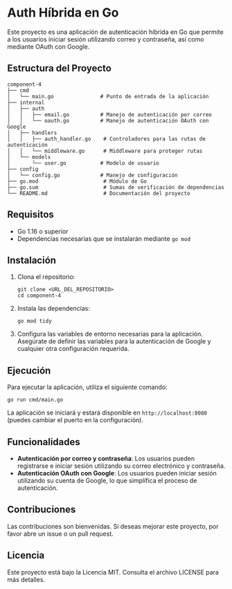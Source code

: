 # Auth Híbrida en Go

Este proyecto es una aplicación de autenticación híbrida en Go que permite a los usuarios iniciar sesión utilizando correo y contraseña, así como mediante OAuth con Google. 

## Estructura del Proyecto

```
component-4
├── cmd
│   └── main.go               # Punto de entrada de la aplicación
├── internal
│   ├── auth
│   │   ├── email.go          # Manejo de autenticación por correo
│   │   └── oauth.go          # Manejo de autenticación OAuth con Google
│   ├── handlers
│   │   ├── auth_handler.go    # Controladores para las rutas de autenticación
│   │   └── middleware.go      # Middleware para proteger rutas
│   └── models
│       └── user.go           # Modelo de usuario
├── config
│   └── config.go             # Manejo de configuración
├── go.mod                     # Módulo de Go
├── go.sum                     # Sumas de verificación de dependencias
└── README.md                  # Documentación del proyecto
```

## Requisitos

- Go 1.16 o superior
- Dependencias necesarias que se instalarán mediante `go mod`

## Instalación

1. Clona el repositorio:

   ```
   git clone <URL_DEL_REPOSITORIO>
   cd component-4
   ```

2. Instala las dependencias:

   ```
   go mod tidy
   ```

3. Configura las variables de entorno necesarias para la aplicación. Asegúrate de definir las variables para la autenticación de Google y cualquier otra configuración requerida.

## Ejecución

Para ejecutar la aplicación, utiliza el siguiente comando:

```
go run cmd/main.go
```

La aplicación se iniciará y estará disponible en `http://localhost:8080` (puedes cambiar el puerto en la configuración).

## Funcionalidades

- **Autenticación por correo y contraseña**: Los usuarios pueden registrarse e iniciar sesión utilizando su correo electrónico y contraseña.
- **Autenticación OAuth con Google**: Los usuarios pueden iniciar sesión utilizando su cuenta de Google, lo que simplifica el proceso de autenticación.

## Contribuciones

Las contribuciones son bienvenidas. Si deseas mejorar este proyecto, por favor abre un issue o un pull request.

## Licencia

Este proyecto está bajo la Licencia MIT. Consulta el archivo LICENSE para más detalles.